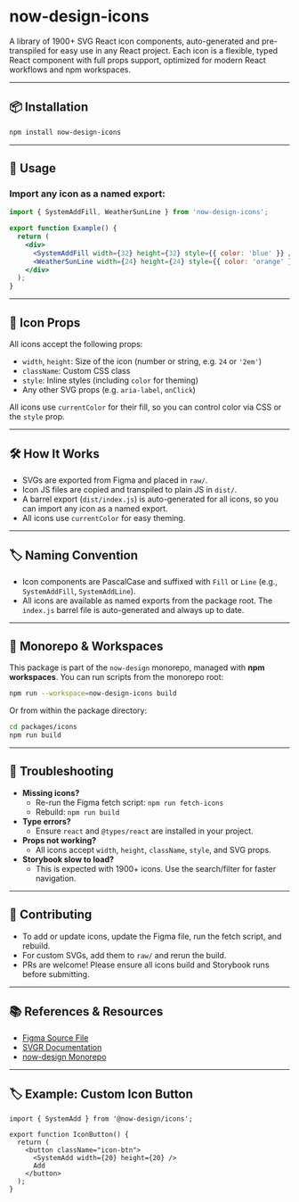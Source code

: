 # now-design-icons

A library of 1900+ SVG React icon components, auto-generated and pre-transpiled for easy use in any React project. Each icon is a flexible, typed React component with full props support, optimized for modern React workflows and npm workspaces.

---

## 📦 Installation

```sh
npm install now-design-icons
```

---

## 🚀 Usage

### Import any icon as a named export:

```jsx
import { SystemAddFill, WeatherSunLine } from 'now-design-icons';

export function Example() {
  return (
    <div>
      <SystemAddFill width={32} height={32} style={{ color: 'blue' }} />
      <WeatherSunLine width={24} height={24} style={{ color: 'orange' }} />
    </div>
  );
}
```

---

## 🧩 Icon Props

All icons accept the following props:
- `width`, `height`: Size of the icon (number or string, e.g. `24` or `'2em'`)
- `className`: Custom CSS class
- `style`: Inline styles (including `color` for theming)
- Any other SVG props (e.g. `aria-label`, `onClick`)

All icons use `currentColor` for their fill, so you can control color via CSS or the `style` prop.

---

## 🛠️ How It Works

- SVGs are exported from Figma and placed in `raw/`.
- Icon JS files are copied and transpiled to plain JS in `dist/`.
- A barrel export (`dist/index.js`) is auto-generated for all icons, so you can import any icon as a named export.
- All icons use `currentColor` for easy theming.

---

## 🏷️ Naming Convention

- Icon components are PascalCase and suffixed with `Fill` or `Line` (e.g., `SystemAddFill`, `SystemAddLine`).
- All icons are available as named exports from the package root. The `index.js` barrel file is auto-generated and always up to date.

---

## 🏢 Monorepo & Workspaces

This package is part of the `now-design` monorepo, managed with **npm workspaces**. You can run scripts from the monorepo root:

```sh
npm run --workspace=now-design-icons build
```

Or from within the package directory:

```sh
cd packages/icons
npm run build
```

---

## 📝 Troubleshooting

- **Missing icons?**
  - Re-run the Figma fetch script: `npm run fetch-icons`
  - Rebuild: `npm run build`
- **Type errors?**
  - Ensure `react` and `@types/react` are installed in your project.
- **Props not working?**
  - All icons accept `width`, `height`, `className`, `style`, and SVG props.
- **Storybook slow to load?**
  - This is expected with 1900+ icons. Use the search/filter for faster navigation.

---

## 🤝 Contributing

- To add or update icons, update the Figma file, run the fetch script, and rebuild.
- For custom SVGs, add them to `raw/` and rerun the build.
- PRs are welcome! Please ensure all icons build and Storybook runs before submitting.

---

## 📚 References & Resources

- [Figma Source File](https://www.figma.com/design/wOVgmB8my4cHAif88cKO4r/Tokens---Variables---Styles?node-id=20-127&p=f&m=dev)
- [SVGR Documentation](https://react-svgr.com/)
- [now-design Monorepo](../..)

---

## 🏷️ Example: Custom Icon Button

```tsx
import { SystemAdd } from '@now-design/icons';

export function IconButton() {
  return (
    <button className="icon-btn">
      <SystemAdd width={20} height={20} />
      Add
    </button>
  );
}
``` 